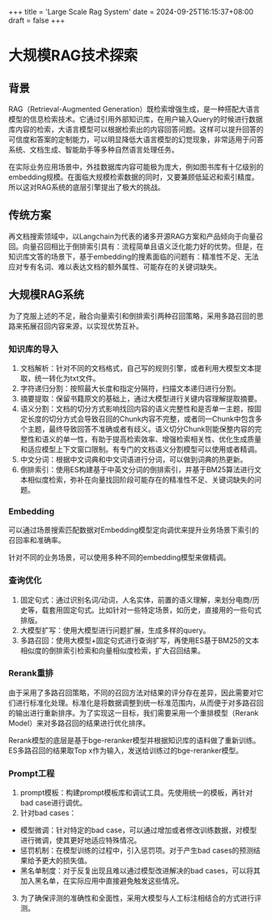+++
title = 'Large Scale Rag System'
date = 2024-09-25T16:15:37+08:00
draft = false
+++

# 大规模RAG技术探索

## 背景
RAG（Retrieval-Augmented Generation）既检索增强生成，是一种搭配大语言模型的信息检索技术。它通过引用外部知识库，在用户输入Query的时候进行数据库内容的检索，大语言模型可以根据检索出的内容回答问题。这样可以提升回答的可信度和答案的定制能力，可以明显降低大语言模型的幻觉现象，非常适用于问答系统、文档生成、智能助手等多种自然语言处理任务。

在实际业务应用场景中，外挂数据库内容可能极为庞大，例如图书库有十亿级别的embedding规模。在面临大规模检索数据的同时，又要兼顾低延迟和索引精度。所以这对RAG系统的底层引擎提出了极大的挑战。

## 传统方案
再文档搜索领域中，以Langchain为代表的诸多开源RAG方案和产品倾向于向量召回。向量召回相比于倒排索引具有：流程简单且语义泛化能力好的优势。但是，在知识库文答的场景下，基于embedding的搜素面临的问题有：精准性不足、无法应对专有名词、难以表达文档的额外属性、可能存在的关键词缺失。

## 大规模RAG系统
为了克服上述的不足，融合向量索引和倒排索引两种召回策略，采用多路召回的思路来拓展召回内容来源，以实现优势互补。

### 知识库的导入
1. 文档解析：针对不同的文档格式，自己写的规则引擎，或者利用大模型文本提取，统一转化为txt文件。
2. 字符递归分割：按照最大长度和指定分隔符，扫描文本递归进行分割。
3. 摘要提取：保留书籍原文的基础上，通过大模型进行关键内容理解提取摘要。
4. 语义分割：文档的切分方式影响找回内容的语义完整性和是否单一主题，按固定长度的切分方式会导致召回的Chunk内容不完整，或者同一Chunk中包含多个主题，最终导致回答不准确或者有歧义。语义切分Chunk则能保整内容的完整性和语义的单一性，有助于提高检索效率、增强检索相关性、优化生成质量和适应模型上下文窗口限制。有专门的文档语义分割模型可以使用或者精调。
5. 中文分词：根据中文词典和中文词语进行分词，可以做到词典的热更新。
6. 倒排索引：使用ES构建基于中英文分词的倒排索引，并基于BM25算法进行文本相似度检索，弥补在向量找回阶段可能存在的精准性不足、关键词缺失的问题。

### Embedding
可以通过场景搜索匹配数据对Embedding模型定向调优来提升业务场景下索引的召回率和准确率。

针对不同的业务场景，可以使用多种不同的embedding模型来做精调。

### 查询优化
1. 固定句式：通过识别名词/动词，人名实体，前置的语义理解，来划分电商/历史等，载套用固定句式。比如针对一些特定场景，如历史，直接用的一些句式排版。
2. 大模型扩写：使用大模型进行问题扩展，生成多样的query。
3. 多路召回：使用大模型+固定句式进行查询扩写，再使用ES基于BM25的文本相似度的倒排索引检索和向量相似度检索，扩大召回结果。

### Rerank重排
由于采用了多路召回策略，不同的召回方法对结果的评分存在差异，因此需要对它们进行标准化处理。标准化是将数据调整到统一标准范围内，从而便于对多路召回的输出进行重新排序。为了实现这一目标，我们需要采用一个重排模型（Rerank Model）来对多路召回的结果进行优化排序。

Rerank模型的底层是基于bge-reranker模型并根据知识库的语料做了重新训练。ES多路召回的结果取Top x作为输入，发送给训练过的bge-reranker模型。

### Prompt工程
1. prompt模板：构建prompt模板库和调试工具。先使用统一的模板，再针对bad case进行调优。
2. 针对bad cases：
- 模型微调：针对特定的bad case，可以通过增加或者修改训练数据，对模型进行微调，使其更好地适应特殊情况。
- 惩罚机制：在模型训练的过程中，引入惩罚项。对于产生bad cases的预测结果给予更大的损失值。
- 黑名单制度：对于反复出现且难以通过模型改进解决的bad cases，可以将其加入黑名单，在实际应用中直接避免触发这些情况。
3. 为了确保评测的准确性和全面性，采用大模型与人工标注相结合的方式进行评测。